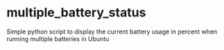 multiple_battery_status
=======================

Simple python script to display the current battery usage in percent when running multiple batteries in Ubuntu